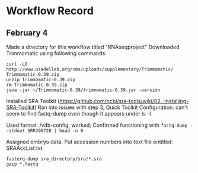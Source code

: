 # Workflow Record
## February 4
Made a directory for this workflow titled "RNAseqproject"
Downloaded Trimmomatic using following commands: 
``` 
curl -LO http://www.usadellab.org/cms/uploads/supplementary/Trimmomatic/
Trimmomatic-0.39.zip 
unzip Trimmomatic-0.39.zip 
rm Trimmomatic-0.39.zip
java -jar ~/Trimmomatic-0.39/trimmomatic-0.39.jar -version
```
Installed SRA Toolkit (https://github.com/ncbi/sra-tools/wiki/02.-Installing-SRA-Toolkit) 
Ran into issues with step 3, Quick Toolkit Configuration: can't seem to find fastq-dump even though it appears under ls -l

Used format ./vdb-config, worked; Confirmed functioning with 
```fastq-dump --stdout SRR390728 | head -n 8```

Assigned embryo data. Put accession numbers into text file entitled: SRAAccList.txt 
```prefetch --option-file SraAccList.txt
fasterq-dump sra_directory/sra/*.sra
gzip *.fastq
```



